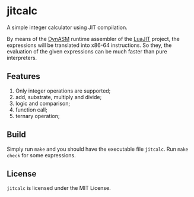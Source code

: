 # jitcalc

A simple integer calculator using JIT compilation.

By means of the [DynASM](https://luajit.org/dynasm.html) runtime assembler of
the [LuaJIT](https://luajit.org/) project, the expressions will be translated
into x86-64 instructions. So they, the evaluation of the given expressions can
be much faster than pure interpreters.

## Features

1. Only integer operations are supported;
2. add, substrate, multiply and divide;
3. logic and comparison;
4. function call;
5. ternary operation;

## Build

Simply run `make` and you should have the executable file `jitcalc`.
Run `make check` for some expressions.

## License

`jitcalc` is licensed under the MIT License.
